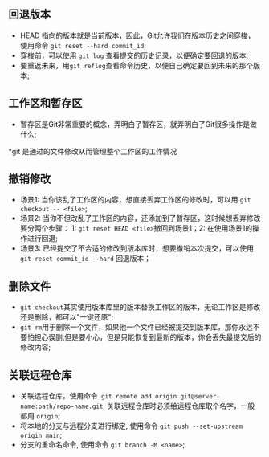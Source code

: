## 回退版本
* HEAD 指向的版本就是当前版本，因此，Git允许我们在版本历史之间穿梭，使用命令 `git reset --hard commit_id`;
* 穿梭前，可以使用 `git log` 查看提交的历史记录，以便确定要回退的版本;
* 要重返未来，用`git reflog`查看命令历史，以便自己确定要回到未来的那个版本;

## 工作区和暂存区
* 暂存区是Git非常重要的概念，弄明白了暂存区，就弄明白了Git很多操作是做什么;

*git 是通过的文件修改从而管理整个工作区的工作情况

## 撤销修改
* 场景1: 当你该乱了工作区的内容，想直接丢弃工作区的修改时，可以用 `git checkout -- <file>`;  
* 场景2: 当你不但改乱了工作区的内容，还添加到了暂存区，这时候想丢弃修改要分两个步骤： 1: `git reset HEAD <file>`撤回到场景1；2: 在使用场景1的操作进行回退;  
* 场景3: 已经提交了不合适的修改到版本库时，想要撤销本次提交，可以使用 `git reset commit_id --hard` 回退版本；  

## 删除文件
* `git checkout`其实使用版本库里的版本替换工作区的版本，无论工作区是修改还是删除，都可以"一键还原";  
* `git rm`用于删除一个文件，如果他一个文件已经被提交到版本库，那你永远不要怕担心误删,但是要小心，但是只能恢复到最新的版本，你会丢失最提交后的修改内容;  

## 关联远程仓库
* 关联远程仓库，使用命令` git remote add origin git@server-name:path/repo-name.git`, 关联远程仓库时必须给远程仓库取个名字，一般都用 `origin`;
* 将本地的分支与远程分支进行绑定, 使用命令 `git push --set-upstream origin main`;
* 分支的重命名命令, 使用命令 `git branch -M <name>`;